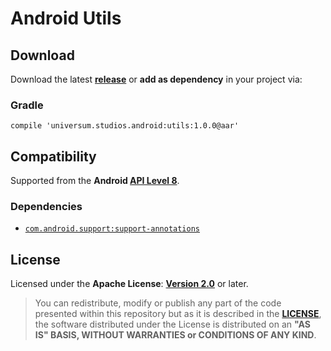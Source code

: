 Android Utils
===============

## Download ##

Download the latest **[release](https://github.com/universum-studios/android_utils/releases/tag/1.0.0 "Latest Releases page")** or **add as dependency** in your project via:

### Gradle ###

    compile 'universum.studios.android:utils:1.0.0@aar'

## Compatibility ##

Supported from the **Android [API Level 8](http://developer.android.com/about/versions/android-2.2.html "See API highlights")**.

### Dependencies ###

- [`com.android.support:support-annotations`](http://developer.android.com/tools/support-library/features.html#annotations)

## License ##

Licensed under the **Apache License**: **[Version 2.0](http://www.apache.org/licenses/LICENSE-2.0)** or later.

> You can redistribute, modify or publish any part of the code presented within this repository but as it is described in the [**LICENSE**](https://github.com/universum-studios/android_utils/blob/release/LICENSE.md), the software distributed under the License is distributed on an **"AS IS" BASIS, WITHOUT WARRANTIES or CONDITIONS OF ANY KIND**.
